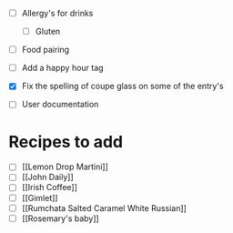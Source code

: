 - [ ] Allergy's for drinks
	- [ ] Gluten
- [ ] Food pairing 
- [ ] Add a happy hour tag
- [x] Fix the spelling of coupe glass on some of the entry's
- [ ] User documentation


# Recipes to add
- [ ] [[Lemon Drop Martini]]
- [ ] [[John Daily]]
- [ ] [[Irish Coffee]]
- [ ] [[Gimlet]]
- [ ] [[Rumchata Salted Caramel White Russian]]
- [ ] [[Rosemary's baby]]
